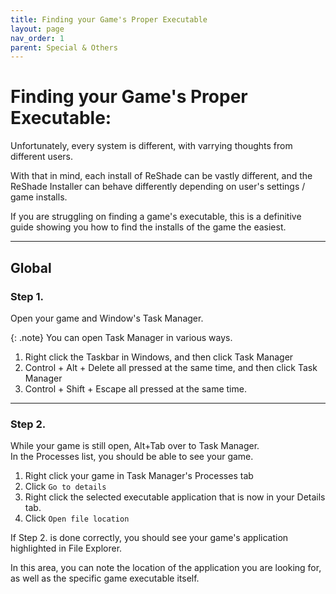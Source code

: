 ```yaml
---
title: Finding your Game's Proper Executable
layout: page
nav_order: 1
parent: Special & Others
---
```


# Finding your Game's Proper Executable:

Unfortunately, every system is different, with varrying thoughts from different users.

With that in mind, each install of ReShade can be vastly different, and the ReShade Installer can behave differently depending on user's settings / game installs.

If you are struggling on finding a game's executable, this is a definitive guide showing you how to find the installs of the game the easiest.

----------------

## Global

### Step 1.
Open your game and Window's Task Manager.

{: .note}
You can open Task Manager in various ways.<br>
1. Right click the Taskbar in Windows, and then click Task Manager
2. Control + Alt + Delete all pressed at the same time, and then click Task Manager
3. Control + Shift + Escape all pressed at the same time.

----------------

### Step 2.
While your game is still open, Alt+Tab over to Task Manager.<br>
In the Processes list, you should be able to see your game.<br>

1. Right click your game in Task Manager's Processes tab
2. Click `Go to details`
3. Right click the selected executable application that is now in your Details tab.
4. Click `Open file location`

If Step 2. is done correctly, you should see your game's application highlighted in File Explorer.

In this area, you can note the location of the application you are looking for, as well as the specific game executable itself.
